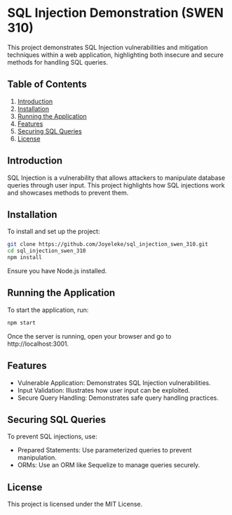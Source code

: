 # SQL Injection Demonstration (SWEN 310)

This project demonstrates SQL Injection vulnerabilities and mitigation techniques within a web application, highlighting both insecure and secure methods for handling SQL queries.

## Table of Contents

1. [Introduction](#introduction)
2. [Installation](#installation)
3. [Running the Application](#running-the-application)
4. [Features](#features)
5. [Securing SQL Queries](#securing-sql-queries)
6. [License](#license)

## Introduction

SQL Injection is a vulnerability that allows attackers to manipulate database queries through user input. This project highlights how SQL injections work and showcases methods to prevent them.

## Installation

To install and set up the project:

```bash
git clone https://github.com/Joyeleke/sql_injection_swen_310.git
cd sql_injection_swen_310
npm install
```

Ensure you have Node.js installed.

## Running the Application
To start the application, run:

```bash
npm start
```

Once the server is running, open your browser and go to http://localhost:3001.

## Features
- Vulnerable Application: Demonstrates SQL Injection vulnerabilities.
- Input Validation: Illustrates how user input can be exploited.
- Secure Query Handling: Demonstrates safe query handling practices.

## Securing SQL Queries
To prevent SQL injections, use:

- Prepared Statements: Use parameterized queries to prevent manipulation.
- ORMs: Use an ORM like Sequelize to manage queries securely.

## License
This project is licensed under the MIT License.